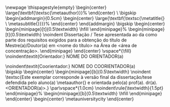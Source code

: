<!-- Pagina de rosto -->
<!--
Deverá conter os seguintes dados: 1) Autor(a); 2) Título da dissertação/tese na língua em que o trabalho foi redigido (português, inglês ou espanhol); 3) No caso de dissertação/tese redigida em inglês ou espanhol, além do título original do trabalho, obrigatoriamente, também deverá constar o título em português; 4) Número de volumes (quando houver mais de um); 5) Nível (mestrado ou doutorado); 6) Área de Concentração (quando existente); 7) Orientador; 8) Coorientador (quando existente); 9) Informação assinada pelo Orientador de que o exemplar corresponde à redação final da dissertação/tese; 10) Local (cidade); 11) Ano de depósito.

Nos casos de teses defendidas em cotutela, logo abaixo do nível e da área de concentração (quando existente) deverá ser inserida a informação em português e em inglês ou espanhol de que a tese foi produzida no âmbito de um Acordo de Cotutela firmado entre a Unicamp e a Universidade convenente.
-->
\newpage
\thispagestyle{empty}
\begin{center}
    \large{\textbf{\textsc{\metaauthor}}}%
\end{center}
    \\
    \bigskip
\begin{addmargin}{0.5cm}
\begin{center}
    \large{\textbf{\textsc{\metatitle{} \\ \metasubtitle{}}}}%
\end{center}
\end{addmargin}
\bigskip
\begin{center}
    \begin{minipage}[t]{0.5\textwidth}
        \hfill
    \end{minipage}%
        \begin{minipage}[t]{0.5\textwidth}
            \noindent
            Dissertação / Tese apresentada ao <Instituto> da <Universidade> como parte dos requisitos exigidos para a obtenção do título de Mestre(a)/Doutor(a) em <nome do título> na Área de <área de concentração>.
        \end{minipage}
\end{center}
\vspace*{\fill}
\noindent\textit{Orientador:} NOME DO ORIENTADOR(a)  
  
\noindent\textit{Coorientador:} NOME DO COORIENTADOR(a)  
\bigskip
\begin{center}
    \begin{minipage}[b]{0.5\textwidth}
        \noindent
        \textsc{Este exemplar corresponde à versão final da dissertação/tese defendida pelo aluno(a) \metaauthor{} e orientada pelo(a) prof(a). dr(a). <ORIENTADOR(a)>.}
        \par\vspace*{1.0cm}
        \noindent\rule{\textwidth}{1.5pt}
    \end{minipage}%
    \begin{minipage}[b]{0.5\textwidth}
        \hfill
    \end{minipage}
\end{center}
\begin{center}
    \metauniversitycity
\end{center}
